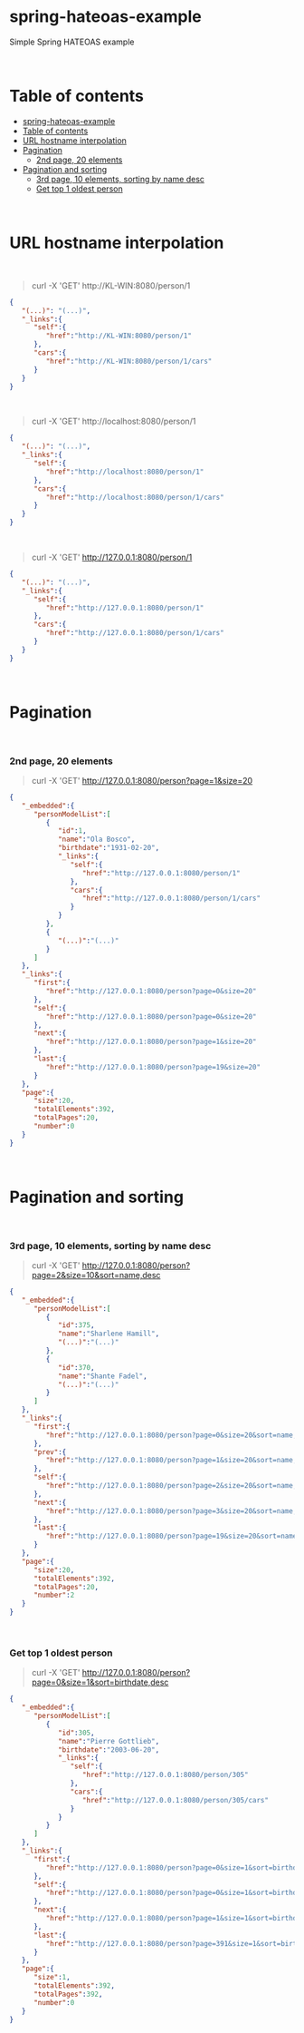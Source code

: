 # spring-hateoas-example
Simple Spring HATEOAS example


<br />

# Table of contents
- [spring-hateoas-example](#spring-hateoas-example)
- [Table of contents](#table-of-contents)
- [URL hostname interpolation](#url-hostname-interpolation)
- [Pagination](#pagination)
    - [2nd page, 20 elements](#2nd-page-20-elements)
- [Pagination and sorting](#pagination-and-sorting)
    - [3rd page, 10 elements, sorting by name desc](#3rd-page-10-elements-sorting-by-name-desc)
    - [Get top 1 oldest person](#get-top-1-oldest-person)

<br />

# URL hostname interpolation

<br />

> curl -X 'GET' http://KL-WIN:8080/person/1

``` json
{
   "(...)": "(...)",
   "_links":{
      "self":{
         "href":"http://KL-WIN:8080/person/1"
      },
      "cars":{
         "href":"http://KL-WIN:8080/person/1/cars"
      }
   }
}
```

<br />

> curl -X 'GET' http://localhost:8080/person/1

``` json
{
   "(...)": "(...)",
   "_links":{
      "self":{
         "href":"http://localhost:8080/person/1"
      },
      "cars":{
         "href":"http://localhost:8080/person/1/cars"
      }
   }
}
```

<br />

> curl -X 'GET' http://127.0.0.1:8080/person/1

``` json
{
   "(...)": "(...)",
   "_links":{
      "self":{
         "href":"http://127.0.0.1:8080/person/1"
      },
      "cars":{
         "href":"http://127.0.0.1:8080/person/1/cars"
      }
   }
}
```

<br />

# Pagination

<br />

### 2nd page, 20 elements
> curl -X 'GET' http://127.0.0.1:8080/person?page=1&size=20

``` json
{
   "_embedded":{
      "personModelList":[
         {
            "id":1,
            "name":"Ola Bosco",
            "birthdate":"1931-02-20",
            "_links":{
               "self":{
                  "href":"http://127.0.0.1:8080/person/1"
               },
               "cars":{
                  "href":"http://127.0.0.1:8080/person/1/cars"
               }
            }
         },
         {
            "(...)":"(...)"
         }
      ]
   },
   "_links":{
      "first":{
         "href":"http://127.0.0.1:8080/person?page=0&size=20"
      },
      "self":{
         "href":"http://127.0.0.1:8080/person?page=0&size=20"
      },
      "next":{
         "href":"http://127.0.0.1:8080/person?page=1&size=20"
      },
      "last":{
         "href":"http://127.0.0.1:8080/person?page=19&size=20"
      }
   },
   "page":{
      "size":20,
      "totalElements":392,
      "totalPages":20,
      "number":0
   }
}
```

<br />

# Pagination and sorting

<br />

### 3rd page, 10 elements, sorting by name desc
> curl -X 'GET' http://127.0.0.1:8080/person?page=2&size=10&sort=name,desc

``` json
{
   "_embedded":{
      "personModelList":[
         {
            "id":375,
            "name":"Sharlene Hamill",
            "(...)":"(...)"
         },
         {
            "id":370,
            "name":"Shante Fadel",
            "(...)":"(...)"
         }
      ]
   },
   "_links":{
      "first":{
         "href":"http://127.0.0.1:8080/person?page=0&size=20&sort=name,desc"
      },
      "prev":{
         "href":"http://127.0.0.1:8080/person?page=1&size=20&sort=name,desc"
      },
      "self":{
         "href":"http://127.0.0.1:8080/person?page=2&size=20&sort=name,desc"
      },
      "next":{
         "href":"http://127.0.0.1:8080/person?page=3&size=20&sort=name,desc"
      },
      "last":{
         "href":"http://127.0.0.1:8080/person?page=19&size=20&sort=name,desc"
      }
   },
   "page":{
      "size":20,
      "totalElements":392,
      "totalPages":20,
      "number":2
   }
}
```

<br />

### Get top 1 oldest person
> curl -X 'GET' http://127.0.0.1:8080/person?page=0&size=1&sort=birthdate,desc
``` json
{
   "_embedded":{
      "personModelList":[
         {
            "id":305,
            "name":"Pierre Gottlieb",
            "birthdate":"2003-06-20",
            "_links":{
               "self":{
                  "href":"http://127.0.0.1:8080/person/305"
               },
               "cars":{
                  "href":"http://127.0.0.1:8080/person/305/cars"
               }
            }
         }
      ]
   },
   "_links":{
      "first":{
         "href":"http://127.0.0.1:8080/person?page=0&size=1&sort=birthdate,desc"
      },
      "self":{
         "href":"http://127.0.0.1:8080/person?page=0&size=1&sort=birthdate,desc"
      },
      "next":{
         "href":"http://127.0.0.1:8080/person?page=1&size=1&sort=birthdate,desc"
      },
      "last":{
         "href":"http://127.0.0.1:8080/person?page=391&size=1&sort=birthdate,desc"
      }
   },
   "page":{
      "size":1,
      "totalElements":392,
      "totalPages":392,
      "number":0
   }
}
```